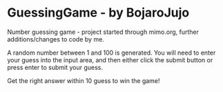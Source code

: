 # GuessingGame - by BojaroJujo

Number guessing game - project started through mimo.org, further additions/changes to code by me.

A random number between 1 and 100 is generated. You will need to enter your guess into the input area, and then either click the submit button or press enter to submit your guess.

Get the right answer within 10 guess to win the game!
